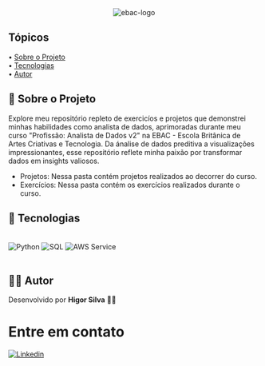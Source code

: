 <div align="center">
  <img src="https://raw.githubusercontent.com/andre-marcos-perez/ebac-course-utils/main/media/logo/newebac_logo_black_half.png" alt="ebac-logo" />
</div>

## Tópicos

<div>
 • <a href="#-sobre-o-projeto">Sobre o Projeto</a> </br>
 • <a href="#-tecnologias">Tecnologias</a> </br>
 • <a href="#-autor">Autor</a> </br>
</div>

## 👀 Sobre o Projeto

Explore meu repositório repleto de exercicíos e projetos que demonstrei minhas habilidades como analista de dados, aprimoradas durante meu curso "Profissão: Analista de Dados v2" na EBAC - Escola Britânica de Artes Criativas e Tecnologia. Da ánalise de dados preditiva a visualizações impressionantes, esse repositório reflete minha paixão por transformar dados em insights valiosos.

* Projetos: Nessa pasta contém projetos realizados ao decorrer do curso.
* Exercícios: Nessa pasta contém os exercícios realizados durante o curso.

## 🚀 Tecnologias 

<div style="display: inline_block"><br/>
  <img align="center" alt="Python" src="https://img.shields.io/badge/Python-14354C?style=for-the-badge&logo=python&logoColor=white"/>
  <img align="center" alt="SQL" src="https://img.shields.io/badge/MySQL-00000F?style=for-the-badge&logo=mysql&logoColor=white"/>
  <img align="center" alt="AWS Service" src="https://img.shields.io/badge/Amazon_AWS-FF9900?style=for-the-badge&logo=amazonaws&logoColor=white"/>
</div><br/>

##  🧑‍💻 Autor 

Desenvolvido por **Higor Silva** 👋🏻

# Entre em contato

[![Linkedin](https://img.shields.io/badge/LinkedIn-0077B5?style=for-the-badge&logo=linkedin&logoColor=white)](https://www.linkedin.com/in/higor-silva-4a7341273/)


